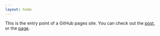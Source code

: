 ```yaml
---
layout: home
---
```


This is the entry point of a GitHub pages site. You can check out the [post](post.md), or the [page](page.md).
